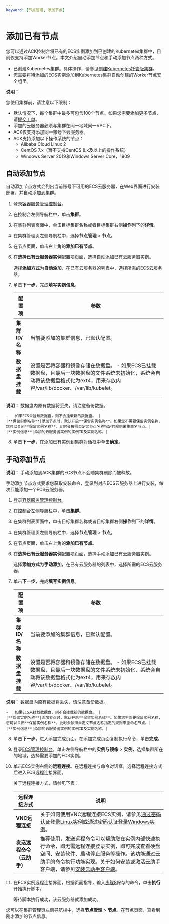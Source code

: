 ```yaml
---
keyword: [节点管理, 添加节点]
---
```


# 添加已有节点

您可以通过ACK控制台将已有的ECS实例添加到已创建的Kubernetes集群中，目前仅支持添加Worker节点。本文介绍自动添加节点和手动添加节点两种方式。

-   已创建Kubernetes集群。具体操作，请参见[创建Kubernetes托管版集群](/intl.zh-CN/Kubernetes集群用户指南/集群/创建集群/创建Kubernetes托管版集群.md)。
-   您需要将待添加的ECS实例添加到Kubernetes集群自动创建的Worker节点安全组里。

**说明：**

您使用集群前，请注意以下限制：

-   默认情况下，每个集群中最多可包含100个节点。如果您需要添加更多节点，请[提交工单](https://workorder-intl.console.aliyun.com/console.htm)。
-   添加的云服务器必须与集群在同一地域同一VPC下。
-   ACK仅支持添加同一账号下云服务器。
-   ACK支持添加以下操作系统的节点：
    -   Alibaba Cloud Linux 2
    -   CentOS 7.x（暂不支持CentOS 8.x及以上的操作系统）
    -   Windows Server 2019和Windows Server Core，1909

## 自动添加节点

自动添加节点方式会列出当前账号下可用的ECS云服务器，在Web界面进行安装部署，并自动添加到集群。

1.  登录[容器服务管理控制台](https://cs.console.aliyun.com)。

2.  在控制台左侧导航栏中，单击**集群**。

3.  在集群列表页面中，单击目标集群名称或者目标集群右侧**操作**列下的**详情**。

4.  在集群管理页左侧导航栏中，选择**节点管理** \> **节点**。

5.  在节点页面，单击右上角的**添加已有节点**。

6.  在**选择已有云服务器实例**配置项页面，选择自动添加已有云服务器实例。

    选择**添加方式**为**自动添加**，在已有云服务器的列表中，选择所需的ECS云服务器。

7.  单击**下一步**，完成**填写实例信息**。

    |配置项|参数|
    |---|--|
    |**集群ID/名称**|当前要添加的集群信息，已默认配置。|
    |**数据盘挂载**|设置是否将容器和镜像存储在数据盘。    -   如果ECS已挂载数据盘，且最后一块数据盘的文件系统未初始化，系统会自动将该数据盘格式化为ext4，用来存放内容/var/lib/docker、/var/lib/kubelet。

**说明：** 数据盘内原有数据将丢失，请注意备份数据。

    -   如果ECS未挂载数据盘，则不会挂载新的数据盘。 |
    |**保留实例名称**|添加节点时，默认开启**保留实例名称**。如果您不需要保留实例名称，您可以关闭**保留实例名称**，此时会按照自定义节点名称指定的规则来重命名节点。|
    |**实例信息**|添加的云服务器实例的实例ID及实例名称。|

8.  单击**下一步**，在添加已有实例到集群对话框中单击**确定**。


## 手动添加节点

**说明：** 手动添加到ACK集群的ECS节点不会随集群删除而被释放。

手动添加节点方式要求您获取安装命令，登录到对应ECS云服务器上进行安装，每次只能添加一个ECS云服务器。

1.  登录[容器服务管理控制台](https://cs.console.aliyun.com)。

2.  在控制台左侧导航栏中，单击**集群**。

3.  在集群列表页面中，单击目标集群名称或者目标集群右侧**操作**列下的**详情**。

4.  在集群管理页左侧导航栏中，选择**节点管理** \> **节点**。

5.  在节点页面，单击右上角的**添加已有节点**。

6.  在**选择已有云服务器实例**配置项页面，选择手动添加已有云服务器实例。

    选择**添加方式**为**手动添加**，在已有云服务器的列表中，选择所需的ECS云服务器，

7.  单击**下一步**，完成**填写实例信息**。

    |配置项|参数|
    |---|--|
    |**集群ID/名称**|当前要添加的集群信息，已默认配置。|
    |**数据盘挂载**|设置是否将容器和镜像存储在数据盘。    -   如果ECS已挂载数据盘，且最后一块数据盘的文件系统未初始化，系统会自动将该数据盘格式化为ext4，用来存放内容/var/lib/docker、/var/lib/kubelet。

**说明：** 数据盘内原有数据将丢失，请注意备份数据。

    -   如果ECS未挂载数据盘，则不会挂载新的数据盘。 |
    |**保留实例名称**|添加节点时，默认开启**保留实例名称**。如果您不需要保留实例名称，您可以关闭**保留实例名称**，此时会按照自定义节点名称指定的规则来重命名节点。|
    |**实例信息**|添加的云服务器实例的实例ID及实例名称。|

8.  单击**下一步**，进入添加完成页面。在添加完成页面复制执行命令，单击**完成**。

9.  登录[ECS管理控制台](https://ecs.console.aliyun.com)，单击左侧导航栏中的**实例与镜像** \> **实例**，选择集群所在的地域，选择需要添加的ECS实例。

10. 单击ECS实例右侧的**远程连接**。在远程连接与命令对话框，选择远程连接方式后进入ECS远程连接界面。

    关于远程连接方式，请参见下表：

    |远程连接方式|说明|
    |------|--|
    |**VNC远程连接**|关于如何使用VNC远程连接ECS实例，请参见[通过密码认证登录Linux实例](/intl.zh-CN/实例/连接实例/使用VNC连接实例/通过密码认证登录Linux实例.md)或[通过密码认证登录Windows实例](/intl.zh-CN/实例/连接实例/使用VNC连接实例/通过密码认证登录Windows实例.md)。|
    |**发送远程命令（云助手）**|推荐使用，发送远程命令可以帮助您在实例内部快速执行命令，即无需远程连接登录实例，即可完成查看硬盘空间、安装软件、启动停止服务等操作。该功能通过云助手的命令执行功能实现。关于如何安装或激活云助手客户端，请参见[安装云助手客户端](/intl.zh-CN/运维与监控/云助手/配置云助手客户端/安装云助手客户端.md)。|

11. 在ECS实例远程连接界面，根据页面指导，输入[步骤8](#step_7cz_ibv_9eb)保存的命令，单击**执行**开始执行脚本。

    等待脚本执行成功，该云服务器就添加成功。


您可以在集群管理页左侧导航栏中，选择**节点管理** \> **节点**。在节点页面，查看到刚才添加的节点信息。

